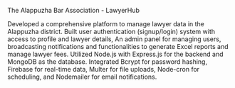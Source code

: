 The Alappuzha Bar Association - LawyerHub

Developed a comprehensive platform to manage lawyer data in the 
Alappuzha district.
Built user authentication (signup/login) system with access to profile and 
lawyer details, An admin panel for managing users, broadcasting 
notifications and functionalities to generate Excel reports and manage 
lawyer fees.
Utilized Node.js with Express.js for the backend and MongoDB as the 
database.
Integrated Bcrypt for password hashing, Firebase for real-time data, 
Multer for file uploads, Node-cron for scheduling, and Nodemailer for 
email notifications.
